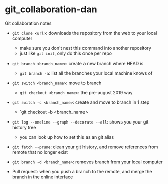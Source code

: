 # git_collaboration-dan

Git collaboration notes

- `git clone <url>`: downloads the repository from the web to your local computer
    - make sure you don't nest this command into another repository
    - just like `git init`, only do this once per repo

- `git branch <branch_name>`: create a new branch where HEAD is
    - `git branch -a`: list all the branches your local machine knows of
- `git switch <branch_name>`: move to branch
    - `git checkout <branch_name>`: the pre-august 2019 way

- `git switch -c <branch_name>`: create and move to branch in 1 step
    - `git checkout -b <branch_name>

- `git log --oneline --graph --decorate --all`: shows you your git history tree
    - you can look up how to set this as an git alias

- `git fetch --prune`: clean your git history, and remove references from remote that no longer exist

- `git branch -d <branch_name>`: removes branch from your local computer

- Pull request: when you push a branch to the remote, and merge the branch in the online interface

